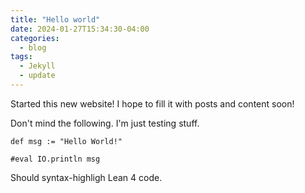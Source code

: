 ```yaml
---
title: "Hello world"
date: 2024-01-27T15:34:30-04:00
categories:
  - blog
tags:
  - Jekyll
  - update
---
```


Started this new website! I hope to fill it with posts and content soon!

Don't mind the following. I'm just testing stuff.

```lean
def msg := "Hello World!"

#eval IO.println msg
```
Should syntax-highligh Lean 4 code.
